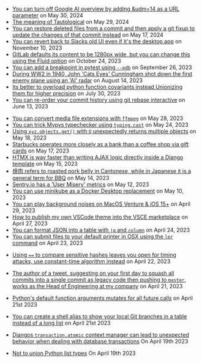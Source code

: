 * [You can turn off Google AI overview by adding &udm=14 as a URL parameter](https://arstechnica.com/gadgets/2024/05/google-searchs-udm14-trick-lets-you-kill-ai-search-for-good/) on May 30, 2024
* [The meaning of Tautological](https://en.wikipedia.org/wiki/List_of_tautological_place_names) on May 29, 2024
* [You can restore deleted files from a commit and then apply a git fixup to update the changes of that commit instead](https://dev.to/benji011/til-you-can-restore-deleted-files-from-a-commit-and-then-apply-a-git-fixup-to-update-the-changes-of-that-commit-instead-5f0k) on May 17, 2024
* [You can revert back to Slacks old UI even if it's the desktop app](https://www.reddit.com/r/Slack/comments/16ib0l7/comment/k0kfpc8/?utm_source=share&utm_medium=web3x&utm_name=web3xcss&utm_term=1&utm_content=share_button) on November 10, 2023
* [GitLab defaults its content to be 1280px wide, but you can change this using the Fluid option](https://docs.gitlab.com/ee/user/profile/preferences.html#layout-width) on October 24, 2023
* [You can add a breakpoint in pytest using `--pdb`](https://www.oreilly.com/library/view/python-testing-with/9781680509427/f_0150.xhtml) on September 26, 2023
* [During WW2 in 1940, John 'Cats Eyes' Cunningham shot down the first enemy plane using an 'AI' radar](https://en.wikipedia.org/wiki/John_Cunningham_(RAF_officer)) on August 14, 2023
* [Its better to overload python function covariants instead Unionizing them for higher precision](https://medium.com/analytics-vidhya/making-sense-of-typing-overload-437e6deecade) on July 30, 2023
* [You can re-order your commit history using git rebase interactive](https://dev.to/benji011/til-you-can-re-order-your-commit-history-through-rebase-i-35kn) on June 13, 2023
- [You can convert media file extensions with `ffmpeg`](https://dev.to/benji011/til-you-can-convert-media-file-extensions-with-ffmpeg-1ibc) on May 28, 2023
- [You can trick Mypys typechecker using `typing.cast`](https://dev.to/benji011/til-you-can-trick-mypys-typechecker-using-typingcast-218b) on May 24, 2023
- [Using `xyz.objects.get()` with `Q` unexpectedly returns multiple objects](https://dev.to/benji011/using-xyzobjectsget-with-q-unexpectedly-returns-multiple-objects-5fme) on May 18, 2023
- [Starbucks operates more closely as a bank than a coffee shop via gift cards](https://fttembeddedfinance.com/starbucks-banking-serving-coffee/#:~:text=85%25%20of%20US%20banks%20have,in%20low%20risk%20government%20bonds) on May 17, 2023
- [HTMX is way faster than writing AJAX logic directly inside a Django template](https://dev.to/benji011/til-htmx-is-way-faster-than-writing-ajax-logic-directly-inside-a-django-template-neb) on May 15, 2023
- [焼肉 refers to roasted pork belly in Cantonese, while in Japanese it is a general term for BBQ](https://www.duhoctrungquoc.vn/wiki/ja/%E7%84%BC%E8%82%89_%28%E5%BA%83%E6%9D%B1%E6%96%99%E7%90%86%29) on May 14, 2023
- [Sentry.io has a 'User Misery' metrics](https://docs.sentry.io/product/performance/metrics/#user-misery) on May 12, 2023
- [You can use minikube as a Docker Desktop replacement](https://minikube.sigs.k8s.io/docs/tutorials/docker_desktop_replacement/) on May 10, 2023
- [You can play background noises on MacOS Venture & iOS 15+](https://support.apple.com/en-gb/HT212775) on April 29, 2023
- [How to publish my own VSCode theme into the VSCE marketplace](https://github.com/benji011/is-them-tears-bro) on April 27, 2023
- [You can format JSON into a table with `jq` and `column`](https://til.codeinthehole.com/posts/how-to-format-json-into-a-table-with-jq-and-column/) on April 24, 2023
- [You can submit files to your default printer in OSX using the `lpr` command](https://ss64.com/osx/lpr.html) on April 23, 2023

* [Using `==` to compare sensitive hashes leaves you open for timing attacks, use constant-time algorithm instead](https://codahale.com/a-lesson-in-timing-attacks/) on April 22, 2023
* [The author of a tweet, suggesting on your first day to squash all commits into a single commit as legacy code then pushing to `master`, works as the Head of Engineering at my company](https://twitter.com/codeinthehole/status/1029682224713617408?cxt=HHwWgMC2ueShlcocAAAA) on April 21, 2023
* [Python's default function arguments mutates for all future calls](https://docs.python-guide.org/writing/gotchas/#mutable-default-arguments) on April 21st 2023
* [You can create a shell alias to show your local Git branches in a table instead of a long list](https://gist.github.com/benji011/8210b3eeda1b80935b87be3026c6a40e) on April 21st 2023

* [Djangos `transaction.atomic` context manager can lead to unexpected behavior when dealing with database transactions](https://seddonym.me/2020/11/19/trouble-atomic) On April 19th 2023
* [Not to union Python list types](https://til.codeinthehole.com/posts/not-to-union-python-list-types/) On April 19th 2023
